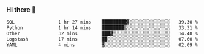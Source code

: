 ### Hi there 👋

<!--START_SECTION:waka-->

```txt
SQL                1 hr 27 mins    █████████▓░░░░░░░░░░░░░░░   39.30 %
Python             1 hr 14 mins    ████████▒░░░░░░░░░░░░░░░░   33.31 %
Other              32 mins         ███▓░░░░░░░░░░░░░░░░░░░░░   14.48 %
Logstash           17 mins         ██░░░░░░░░░░░░░░░░░░░░░░░   07.60 %
YAML               4 mins          ▓░░░░░░░░░░░░░░░░░░░░░░░░   02.09 %
```

<!--END_SECTION:waka-->

<!--
**Jonas-VanHaeken/Jonas-VanHaeken** is a ✨ _special_ ✨ repository because its `README.md` (this file) appears on your GitHub profile.

Here are some ideas to get you started:

- 🔭 I’m currently working on ...
- 🌱 I’m currently learning ...
- 👯 I’m looking to collaborate on ...
- 🤔 I’m looking for help with ...
- 💬 Ask me about ...
- 📫 How to reach me: ...
- 😄 Pronouns: ...
- ⚡ Fun fact: ...
-->
